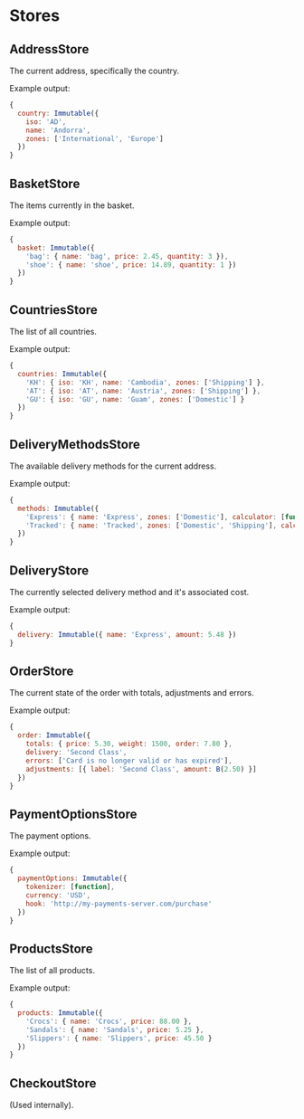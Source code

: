 # Stores

## AddressStore

The current address, specifically the country.

Example output:

```javascript
{
  country: Immutable({
    iso: 'AD',
    name: 'Andorra',
    zones: ['International', 'Europe']
  })
}
```

## BasketStore

The items currently in the basket.

Example output:

```javascript
{
  basket: Immutable({
    'bag': { name: 'bag', price: 2.45, quantity: 3 }),
    'shoe': { name: 'shoe', price: 14.89, quantity: 1 })
  })
}
```

## CountriesStore

The list of all countries.

Example output:

```javascript
{
  countries: Immutable({
    'KH': { iso: 'KH', name: 'Cambodia', zones: ['Shipping'] },
    'AT': { iso: 'AT', name: 'Austria', zones: ['Shipping'] },
    'GU': { iso: 'GU', name: 'Guam', zones: ['Domestic'] }
  })
}
```

## DeliveryMethodsStore

The available delivery methods for the current address.

Example output:

```javascript
{
  methods: Immutable({
    'Express': { name: 'Express', zones: ['Domestic'], calculator: [function] },
    'Tracked': { name: 'Tracked', zones: ['Domestic', 'Shipping'], calculator: [function] }
  })
}
```

## DeliveryStore

The currently selected delivery method and it's associated cost.

Example output:

```javascript
{
  delivery: Immutable({ name: 'Express', amount: 5.48 })
}
```

## OrderStore

The current state of the order with totals, adjustments and errors.

Example output:

```javascript
{
  order: Immutable({
    totals: { price: 5.30, weight: 1500, order: 7.80 },
    delivery: 'Second Class',
    errors: ['Card is no longer valid or has expired'],
    adjustments: [{ label: 'Second Class', amount: B(2.50) }]
  })
}
```

## PaymentOptionsStore

The payment options.

Example output:

```javascript
{
  paymentOptions: Immutable({
    tokenizer: [function],
    currency: 'USD',
    hook: 'http://my-payments-server.com/purchase'
  })
}

```

## ProductsStore

The list of all products.

Example output:

```javascript
{
  products: Immutable({
    'Crocs': { name: 'Crocs', price: 88.00 },
    'Sandals': { name: 'Sandals', price: 5.25 },
    'Slippers': { name: 'Slippers', price: 45.50 }
  })
}
```

## CheckoutStore

(Used internally).
